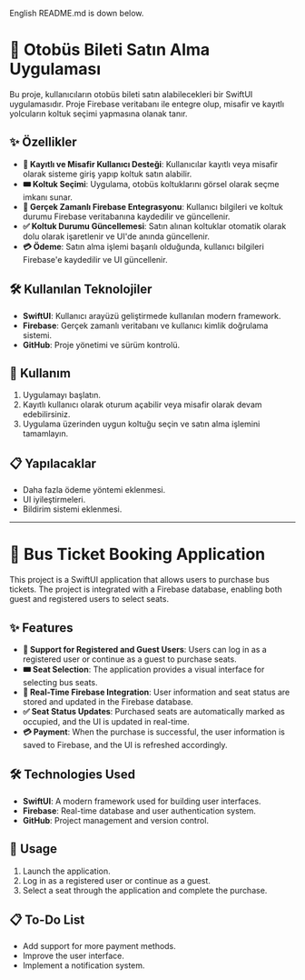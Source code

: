 English README.md is down below. 

# 🚌 Otobüs Bileti Satın Alma Uygulaması

Bu proje, kullanıcıların otobüs bileti satın alabilecekleri bir SwiftUI uygulamasıdır. Proje Firebase veritabanı ile entegre olup, misafir ve kayıtlı yolcuların koltuk seçimi yapmasına olanak tanır.

## ✨ Özellikler

- **👤 Kayıtlı ve Misafir Kullanıcı Desteği**: Kullanıcılar kayıtlı veya misafir olarak sisteme giriş yapıp koltuk satın alabilir.
- **🎟️ Koltuk Seçimi**: Uygulama, otobüs koltuklarını görsel olarak seçme imkanı sunar.
- **🔄 Gerçek Zamanlı Firebase Entegrasyonu**: Kullanıcı bilgileri ve koltuk durumu Firebase veritabanına kaydedilir ve güncellenir.
- **✅ Koltuk Durumu Güncellemesi**: Satın alınan koltuklar otomatik olarak dolu olarak işaretlenir ve UI'de anında güncellenir.
- **💳 Ödeme**: Satın alma işlemi başarılı olduğunda, kullanıcı bilgileri Firebase'e kaydedilir ve UI güncellenir.

## 🛠️ Kullanılan Teknolojiler

- **SwiftUI**: Kullanıcı arayüzü geliştirmede kullanılan modern framework.
- **Firebase**: Gerçek zamanlı veritabanı ve kullanıcı kimlik doğrulama sistemi.
- **GitHub**: Proje yönetimi ve sürüm kontrolü.

## 🚀 Kullanım

1. Uygulamayı başlatın.
2. Kayıtlı kullanıcı olarak oturum açabilir veya misafir olarak devam edebilirsiniz.
3. Uygulama üzerinden uygun koltuğu seçin ve satın alma işlemini tamamlayın.

## 📋 Yapılacaklar

- Daha fazla ödeme yöntemi eklenmesi.
- UI iyileştirmeleri.
- Bildirim sistemi eklenmesi.

-------------------------------------------------------------------------------------------------------------------------------------------------------------------------------------------------------------

# 🚌 Bus Ticket Booking Application

This project is a SwiftUI application that allows users to purchase bus tickets. The project is integrated with a Firebase database, enabling both guest and registered users to select seats.

## ✨ Features

- **👤 Support for Registered and Guest Users**: Users can log in as a registered user or continue as a guest to purchase seats.
- **🎟️ Seat Selection**: The application provides a visual interface for selecting bus seats.
- **🔄 Real-Time Firebase Integration**: User information and seat status are stored and updated in the Firebase database.
- **✅ Seat Status Updates**: Purchased seats are automatically marked as occupied, and the UI is updated in real-time.
- **💳 Payment**: When the purchase is successful, the user information is saved to Firebase, and the UI is refreshed accordingly.

## 🛠️ Technologies Used

- **SwiftUI**: A modern framework used for building user interfaces.
- **Firebase**: Real-time database and user authentication system.
- **GitHub**: Project management and version control.

## 🚀 Usage

1. Launch the application.
2. Log in as a registered user or continue as a guest.
3. Select a seat through the application and complete the purchase.

## 📋 To-Do List

- Add support for more payment methods.
- Improve the user interface.
- Implement a notification system.
